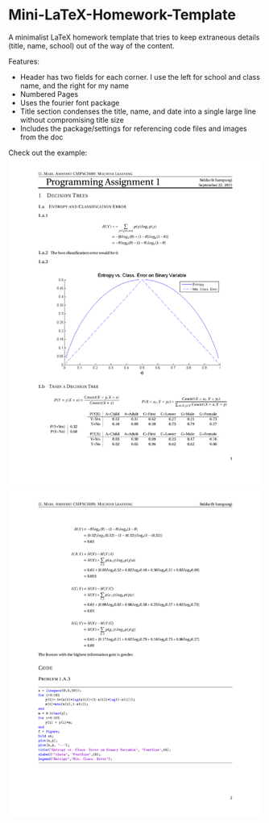 # Mini-LaTeX-Homework-Template
A minimalist LaTeX homework template that tries to keep extraneous details (title, name, school) out of the way of the content.

Features:
- Header has two fields for each corner. I use the left for school and class name, and the right for my name
- Numbered Pages
- Uses the fourier font package
- Title section condenses the title, name, and date into a single large line without compromising title size
- Includes the package/settings for referencing code files and images from the doc

Check out the example: ![](assets/page1.png)![](assets/page2.png)

